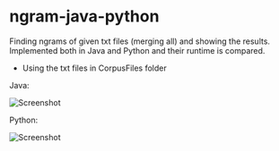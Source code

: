 # ngram-java-python
Finding ngrams of given txt files (merging all) and showing the results. Implemented both in Java and Python and their runtime is compared.

- Using the txt files in CorpusFiles folder

Java:

![Screenshot](3-gram-results-java)




Python:

![Screenshot](3-gram-results-python)

